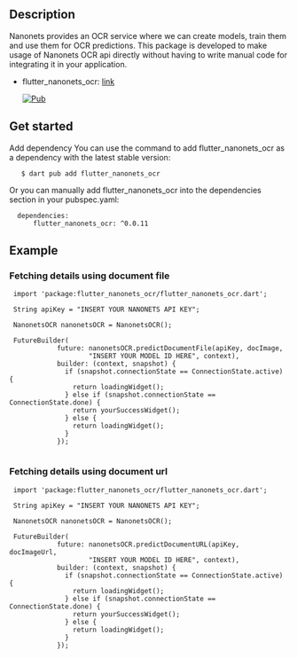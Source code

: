 
## Description
Nanonets provides an OCR service where we can create models, train them and use them for OCR predictions. This package is developed to make usage of Nanonets OCR api directly without having to write manual code for integrating it in your application.

- flutter_nanonets_ocr: [link](https://pub.dev/packages/flutter_nanonets_ocr)

  [![Pub](https://img.shields.io/pub/v/flutter_nanonets_ocr.svg?label=dev&include_prereleases)](https://pub.dev/packages/flutter_nanonets_ocr)


## Get started
Add dependency 
You can use the command to add flutter_nanonets_ocr as a dependency with the latest stable version:

``` 
   $ dart pub add flutter_nanonets_ocr

```

Or you can manually add flutter_nanonets_ocr into the dependencies section in your pubspec.yaml:


```
  dependencies:
      flutter_nanonets_ocr: ^0.0.11

```

## Example

### Fetching details using document file

```
 import 'package:flutter_nanonets_ocr/flutter_nanonets_ocr.dart';
  
 String apiKey = "INSERT YOUR NANONETS API KEY";

 NanonetsOCR nanonetsOCR = NanonetsOCR();

 FutureBuilder(
            future: nanonetsOCR.predictDocumentFile(apiKey, docImage,
                    "INSERT YOUR MODEL ID HERE", context),
            builder: (context, snapshot) {
              if (snapshot.connectionState == ConnectionState.active) {
                return loadingWidget();
              } else if (snapshot.connectionState == ConnectionState.done) {
                return yourSuccessWidget();
              } else {
                return loadingWidget();
              }
            });


```

### Fetching details using document url


```
 import 'package:flutter_nanonets_ocr/flutter_nanonets_ocr.dart';
  
 String apiKey = "INSERT YOUR NANONETS API KEY";

 NanonetsOCR nanonetsOCR = NanonetsOCR();

 FutureBuilder(
            future: nanonetsOCR.predictDocumentURL(apiKey, docImageUrl,
                    "INSERT YOUR MODEL ID HERE", context),
            builder: (context, snapshot) {
              if (snapshot.connectionState == ConnectionState.active) {
                return loadingWidget();
              } else if (snapshot.connectionState == ConnectionState.done) {
                return yourSuccessWidget();
              } else {
                return loadingWidget();
              }
            });


```

